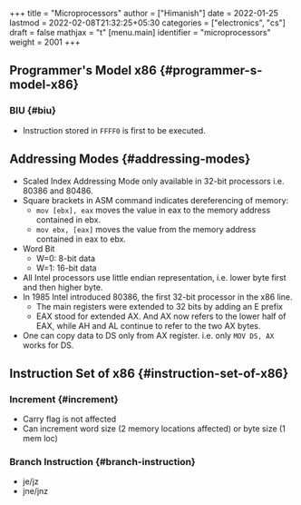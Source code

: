 +++
title = "Microprocessors"
author = ["Himanish"]
date = 2022-01-25
lastmod = 2022-02-08T21:32:25+05:30
categories = ["electronics", "cs"]
draft = false
mathjax = "t"
[menu.main]
  identifier = "microprocessors"
  weight = 2001
+++

## Programmer's Model x86 {#programmer-s-model-x86}


### BIU {#biu}

-   Instruction stored in `FFFF0` is first to be executed.


## Addressing Modes {#addressing-modes}

-   Scaled Index Addressing Mode only available in 32-bit processors i.e. 80386 and 80486.
-   Square brackets in ASM command indicates dereferencing of memory:
    -   `mov [ebx], eax` moves the value in eax to the memory address contained in ebx.
    -   `mov ebx, [eax]` moves the value from the memory address contained in eax to ebx.
-   Word Bit
    -   W=0: 8-bit data
    -   W=1: 16-bit data
-   All Intel processors use little endian representation, i.e. lower byte first and then higher byte.
-   In 1985 Intel introduced 80386, the first 32-bit processor in the x86 line.
    -   The main registers were extended to 32 bits by adding an E prefix
    -   EAX stood for extended AX. And AX now refers to the lower half of EAX, while AH and AL continue to refer to the two AX bytes.
-   One can copy data to DS only from AX register. i.e. only `MOV DS, AX` works for DS.


## Instruction Set of x86 {#instruction-set-of-x86}


### Increment {#increment}

-   Carry flag is not affected
-   Can increment word size (2 memory locations affected) or byte size (1 mem loc)


### Branch Instruction {#branch-instruction}

-   je/jz
-   jne/jnz
